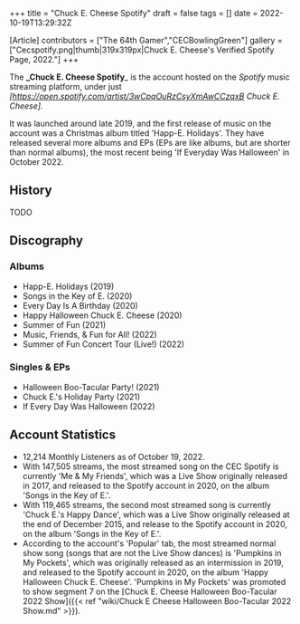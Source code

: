 +++
title = "Chuck E. Cheese Spotify"
draft = false
tags = []
date = 2022-10-19T13:29:32Z

[Article]
contributors = ["The 64th Gamer","CECBowlingGreen"]
gallery = ["Cecspotify.png|thumb|319x319px|Chuck E. Cheese's Verified Spotify Page, 2022."]
+++

The **_Chuck E. Cheese Spotify**_ is the account hosted on the _Spotify_ music streaming platform, under just _[https://open.spotify.com/artist/3wCpqOuRzCsyXmAwCCzqxB Chuck E. Cheese]._

It was launched around late 2019, and the first release of music on the account was a Christmas album titled 'Happ-E. Holidays'. They have released several more albums and EPs (EPs are like albums, but are shorter than normal albums), the most recent being 'If Everyday Was Halloween' in October 2022.

## History ##
TODO

## Discography ##

### Albums ###

* Happ-E. Holidays (2019)
* Songs in the Key of E. (2020)
* Every Day Is A Birthday (2020)
* Happy Halloween Chuck E. Cheese (2020)
* Summer of Fun (2021)
* Music, Friends, & Fun for All! (2022)
* Summer of Fun Concert Tour (Live!) (2022)

### Singles & EPs ###

* Halloween Boo-Tacular Party! (2021)
* Chuck E.'s Holiday Party (2021)
* If Every Day Was Halloween (2022)

## Account Statistics ##

* 12,214 Monthly Listeners as of October 19, 2022.
* With 147,505 streams, the most streamed song on the CEC Spotify is currently 'Me & My Friends', which was a Live Show originally released in 2017, and released to the Spotify account in 2020, on the album 'Songs in the Key of E.'.
* With 119,465 streams, the second most streamed song is currently 'Chuck E.'s Happy Dance', which was a Live Show originally released at the end of December 2015, and release to the Spotify account in 2020, on the album 'Songs in the Key of E.'.
* According to the account's 'Popular' tab, the most streamed normal show song (songs that are not the Live Show dances) is 'Pumpkins in My Pockets', which was originally released as an intermission in 2019, and released to the Spotify account in 2020, on the album 'Happy Halloween Chuck E. Cheese'. 'Pumpkins in My Pockets' was promoted to show segment 7 on the [Chuck E. Cheese Halloween Boo-Tacular 2022 Show]({{< ref "wiki/Chuck E Cheese Halloween Boo-Tacular 2022 Show.md" >}}).